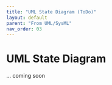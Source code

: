 ```yaml
---
title: "UML State Diagram (ToDo)"
layout: default
parent: "From UML/SysML"
nav_order: 03
---
```


# UML State Diagram

... coming soon
